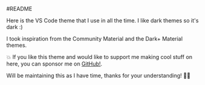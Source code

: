 #README

Here is the VS Code theme that I use in all the time. I like dark themes so it's dark :)

I took inspiration from the Community Material and the Dark+ Material themes.

💥 If you like this theme and would like to support me making cool stuff on here, you can sponsor me on <a href="https://github.com/sponsors/FaisalKhan-8/dashboard">GitHub!</a>.

Will be maintaining this as I have time, thanks for your understanding! 🙏🏽
